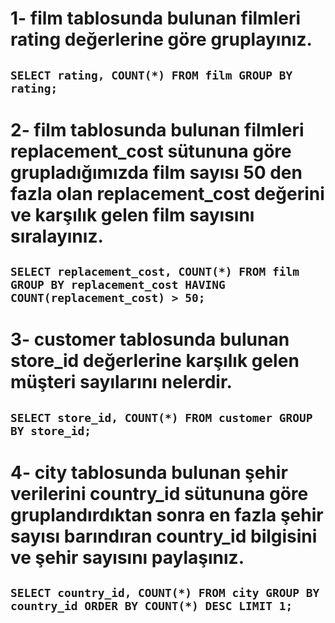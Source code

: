 # 1-  film tablosunda bulunan filmleri rating değerlerine göre gruplayınız.
##   `SELECT rating, COUNT(*) FROM film GROUP BY rating;`

# 2-  film tablosunda bulunan filmleri replacement_cost sütununa göre grupladığımızda film sayısı 50 den fazla olan replacement_cost değerini ve karşılık gelen film sayısını sıralayınız.
##   `SELECT replacement_cost, COUNT(*) FROM film GROUP BY replacement_cost HAVING COUNT(replacement_cost) > 50;`

# 3- customer tablosunda bulunan store_id değerlerine karşılık gelen müşteri sayılarını nelerdir.
##   `SELECT store_id, COUNT(*) FROM customer GROUP BY store_id;`

# 4- city tablosunda bulunan şehir verilerini country_id sütununa göre gruplandırdıktan sonra en fazla şehir sayısı barındıran country_id bilgisini ve şehir sayısını paylaşınız.
##   `SELECT country_id, COUNT(*) FROM city GROUP BY country_id ORDER BY COUNT(*) DESC LIMIT 1;`

